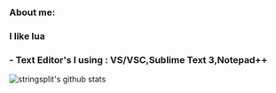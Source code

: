 ### About me:
### I like lua
### - Text Editor's I using : VS/VSC,Sublime Text 3,Notepad++

![stringsplit's github stats](https://github-readme-stats.vercel.app/api?username=stringsplit&count_private=true&theme=tokyonight&hide=contribs,prs)
